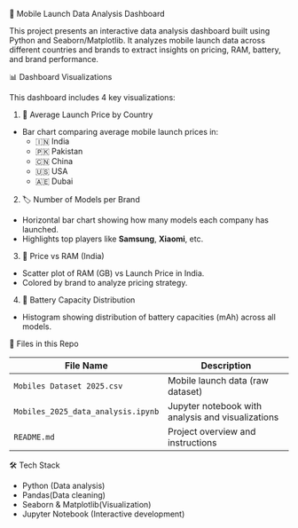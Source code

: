 📱 Mobile Launch Data Analysis Dashboard

This project presents an interactive data analysis dashboard built using Python and Seaborn/Matplotlib.
It analyzes mobile launch data across different countries and brands to extract insights on pricing, RAM, battery, and brand performance.

📊 Dashboard Visualizations

This dashboard includes 4 key visualizations:

1. 📌 Average Launch Price by Country
- Bar chart comparing average mobile launch prices in:
  - 🇮🇳 India
  - 🇵🇰 Pakistan
  - 🇨🇳 China
  - 🇺🇸 USA
  - 🇦🇪 Dubai

2. 🏷️ Number of Models per Brand
- Horizontal bar chart showing how many models each company has launched.
- Highlights top players like **Samsung**, **Xiaomi**, etc.

3. 🧠 Price vs RAM (India)
- Scatter plot of RAM (GB) vs Launch Price in India.
- Colored by brand to analyze pricing strategy.

4. 🔋 Battery Capacity Distribution
- Histogram showing distribution of battery capacities (mAh) across all models.

📁 Files in this Repo

| File Name | Description |
|-----------|-------------|
| `Mobiles Dataset 2025.csv` | Mobile launch data (raw dataset) |
| `Mobiles_2025_data_analysis.ipynb` | Jupyter notebook with analysis and visualizations |
| `README.md` | Project overview and instructions |

🛠️ Tech Stack

- Python (Data analysis)
- Pandas(Data cleaning)
- Seaborn & Matplotlib(Visualization)
- Jupyter Notebook (Interactive development)
